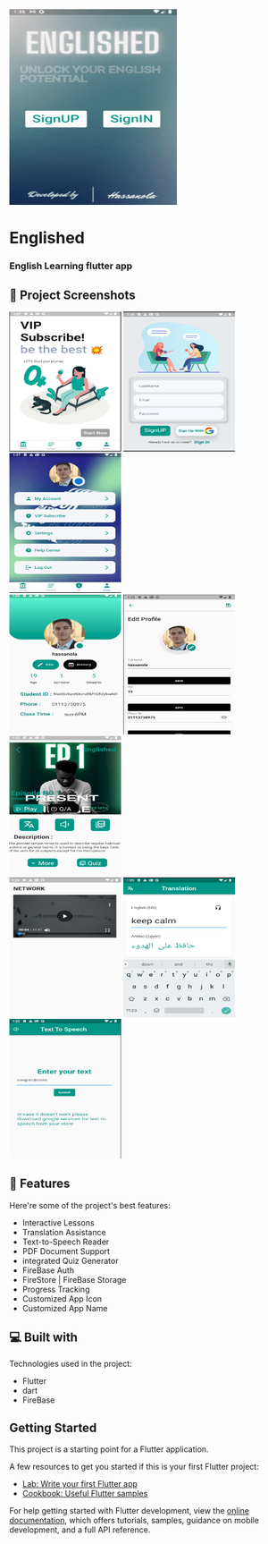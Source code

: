 <img src="https://github.com/hassanolaa/Englished/blob/main/screenshots/enn.png" alt="project-screenshot" width="300" height="350/">

# Englished
<h3> English Learning flutter app</h3>

## 🎦 Project Screenshots
<div>
<img src="https://github.com/hassanolaa/Englished/blob/main/screenshots/17.07.2023_13.27.17_REC.png" alt="project-screenshot" width="200" height="250/">

<img src="https://github.com/hassanolaa/Englished/blob/main/screenshots/17.07.2023_13.19.57_REC.png" alt="project-screenshot" width="200" height="250/">

<img src="https://github.com/hassanolaa/Englished/blob/main/screenshots/17.07.2023_13.27.40_REC.png" alt="project-screenshot" width="200" height="250/">
</div>

<div>
<img src="https://github.com/hassanolaa/Englished/blob/main/screenshots/17.07.2023_13.28.12_REC.png" width="200" height="250">
<img src="https://github.com/hassanolaa/Englished/blob/main/screenshots/17.07.2023_13.28.34_REC.png" width="200" height="250">
<img src="https://github.com/hassanolaa/Englished/blob/main/screenshots/17.07.2023_13.23.12_REC.png" width="200" height="250">
  
</div> 
<div>
<img src="https://github.com/hassanolaa/Englished/blob/main/screenshots/17.07.2023_13.24.15_REC.png" width="200" height="250">
<img src="https://github.com/hassanolaa/Englished/blob/main/screenshots/17.07.2023_13.25.08_REC.png" width="200" height="250">
<img src="https://github.com/hassanolaa/Englished/blob/main/screenshots/17.07.2023_13.25.58_REC.png" width="200" height="250">
  
</div>

## 🧐 Features

Here're some of the project's best features:

*   Interactive Lessons
*   Translation Assistance
*   Text-to-Speech Reader
*   PDF Document Support
*   integrated Quiz Generator
*   FireBase Auth
*   FireStore | FireBase Storage
*   Progress Tracking
*   Customized App Icon
*   Customized App Name

  ## 💻 Built with

Technologies used in the project:

*   Flutter
*   dart
*   FireBase
## Getting Started

This project is a starting point for a Flutter application.

A few resources to get you started if this is your first Flutter project:

- [Lab: Write your first Flutter app](https://docs.flutter.dev/get-started/codelab)
- [Cookbook: Useful Flutter samples](https://docs.flutter.dev/cookbook)

For help getting started with Flutter development, view the
[online documentation](https://docs.flutter.dev/), which offers tutorials,
samples, guidance on mobile development, and a full API reference.
